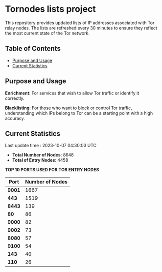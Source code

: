 # Tornodes lists project

This repository provides updated lists of IP addresses associated with Tor relay nodes. The lists are refreshed every 30 minutes to ensure they reflect the most current state of the Tor network.

## Table of Contents

- [Purpose and Usage](#purpose-and-usage)
- [Current Statistics](#current-statistics)


## Purpose and Usage

**Enrichment**: For services that wish to allow Tor traffic or identify it correctly.

**Blacklisting**: For those who want to block or control Tor traffic, understanding which IPs belong to Tor can be a starting point with a high accuracy.

## Current Statistics

Last update time : 2023-10-07 04:30:03 UTC

- **Total Number of Nodes**: 8648
- **Total of Entry Nodes**: 4458

**TOP 10 PORTS USED FOR TOR ENTRY NODES**

| **Port** | **Number of Nodes** |
|------|-----------------|
| **9001**   | 1667  |
| **443**   | 1519  |
| **8443**   | 139  |
| **80**   | 86  |
| **9000**   | 82  |
| **9002**   | 73  |
| **8080**   | 57  |
| **9100**   | 54  |
| **143**   | 40  |
| **110**   | 26  |

